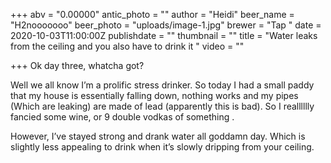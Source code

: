 +++
abv = "0.00000"
antic_photo = ""
author = "Heidi"
beer_name = "H2nooooooo"
beer_photo = "uploads/image-1.jpg"
brewer = "Tap "
date = 2020-10-03T11:00:00Z
publishdate = ""
thumbnail = ""
title = "Water leaks from the ceiling and you also have to drink it "
video = ""

+++
Ok day three, whatcha got? 

Well we all know I’m a prolific stress drinker. So today I had a small paddy that my house is essentially falling down, nothing works and my pipes (Which are leaking) are made of lead (apparently this is bad). So I realllllly fancied some wine, or 9 double vodkas of something . 

However, I’ve stayed strong and drank water all goddamn day. Which is slightly less appealing to drink when it’s slowly dripping from your ceiling. 